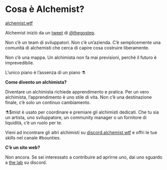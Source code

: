 # Cosa è Alchemist?

[alchemist.wtf](https://github.com/alchemistcoin/alchemist)

Alchemist iniziò da un [tweet](https://twitter.com/thegostep/status/1358159173440184322?s=20) di [@thegostep](https://twitter.com/thegostep).

Non c’è un team di sviluppatori. Non c’è un’azienda. C’è semplicemente una comunità di alchemisti che cerca di capire cosa costruire liberamente.

Non c’è una mappa. Un alchimista non fa mai previsioni, perché il futuro è imprevedibile.

L’unico piano è l’assenza di un piano ⚗️

**Come divento un alchimista?**

Diventare un alchimista richiede apprendimento e pratica. Per un vero alchimista, l’apprendimento è uno stile di vita. Non c’è una destinazione finale, c’è solo un continuo cambiamento.

⚗️$mist è usato per coordinare e premiare gli alchimisti dedicati. Che tu sia un artista, uno sviluppatore, un community manager o un fornitore di liquidità, c’è un ruolo per te.

Vieni ad incontrare gli altri alchimisti su [discord.alchemist.wtf](https://discord.com/invite/qWQQMMKjKe) e offri le tue skills nel canale \#bounties.

**C’è un sito web?**

Non ancora. Se sei interessato a contribuire ad aprirne uno, dai uno sguardo a [the lab](https://discord.gg/UQB4MwG4c8) su discord.

